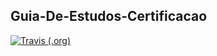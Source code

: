 ## Guia-De-Estudos-Certificacao

[![Travis (.org)](https://img.shields.io/travis/rikes/Guia-De-Estudos-Certificacao.svg?style=plastic)](https://github.com/rikes/Guia-De-Estudos-Certificacao)






